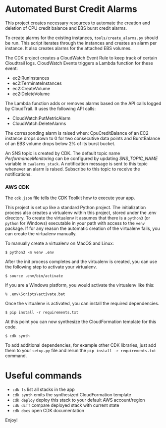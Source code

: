 
# Automated Burst Credit Alarms

This project creates necessary resources to automate the creation and deletion of
CPU credit balance and EBS burst credit alarms.

To create alarms for the existing instances, `tools/create_alarms.py` should be run.
This script iterates through the instances and creates an alarm per instance. It also
creates alarms for the attached EBS volumes.

The CDK project creates a CloudWatch Event Rule to keep track of certain Cloudtrail logs. 
CloudWatch Events triggers a Lambda function for these event:

 - ec2:RunInstances
 - ec2:TerminateInstances
 - ec2:CreateVolume
 - ec2:DeleteVolume
 
The Lambda function adds or removes alarms based on the API calls logged by CloudTrail. It uses the following API calls:
- CloudWatch:PutMetricAlarm
- CloudWatch:DeleteAlarms

The corresponding alarm is raised when:
CpuCreditBalance of an EC2 instance drops down to 0 for two consecutive data points and
BurstBalance of an EBS volume drops below 2% of its burst bucket.

An SNS topic is created by CDK. The default topic name *PerformanceMonitoring* can be
configured by updating *SNS_TOPIC_NAME* variable in ```cwalarms_stack```. A notification
message is sent to this topic whenever an alarm is raised. Subscribe to this topic to
receive the notifications. 

### AWS CDK
The `cdk.json` file tells the CDK Toolkit how to execute your app.

This project is set up like a standard Python project.  The initialization
process also creates a virtualenv within this project, stored under the .env
directory.  To create the virtualenv it assumes that there is a `python3`
(or `python` for Windows) executable in your path with access to the `venv`
package. If for any reason the automatic creation of the virtualenv fails,
you can create the virtualenv manually.

To manually create a virtualenv on MacOS and Linux:

```
$ python3 -m venv .env
```

After the init process completes and the virtualenv is created, you can use the following
step to activate your virtualenv.

```
$ source .env/bin/activate
```

If you are a Windows platform, you would activate the virtualenv like this:

```
% .env\Scripts\activate.bat
```

Once the virtualenv is activated, you can install the required dependencies.

```
$ pip install -r requirements.txt
```

At this point you can now synthesize the CloudFormation template for this code.

```
$ cdk synth
```

To add additional dependencies, for example other CDK libraries, just add
them to your `setup.py` file and rerun the `pip install -r requirements.txt`
command.

# Useful commands

 * `cdk ls`          list all stacks in the app
 * `cdk synth`       emits the synthesized CloudFormation template
 * `cdk deploy`      deploy this stack to your default AWS account/region
 * `cdk diff`        compare deployed stack with current state
 * `cdk docs`        open CDK documentation

Enjoy!
